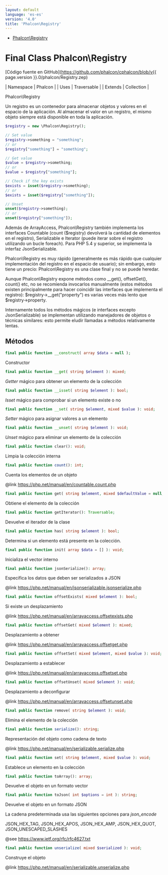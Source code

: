 ```yaml
---
layout: default
language: 'es-es'
version: '4.0'
title: 'Phalcon\Registry'
---
```


* [Phalcon\Registry](#registry)

<h1 id="registry">Final Class Phalcon\Registry</h1>

[Código fuente en GitHub](https://github.com/phalcon/cphalcon/blob/v{{ page.version }}.0/phalcon/Registry.zep)

| Namespace | Phalcon | | Uses | Traversable | | Extends | Collection |

Phalcon\Registry

Un registro es un contenedor para almacenar objetos y valores en el espacio de la aplicación. Al almacenar el valor en un registro, el mismo objeto siempre está disponible en toda la aplicación.

```php
$registry = new \Phalcon\Registry();

// Set value
$registry->something = "something";
// or
$registry["something"] = "something";

// Get value
$value = $registry->something;
// or
$value = $registry["something"];

// Check if the key exists
$exists = isset($registry->something);
// or
$exists = isset($registry["something"]);

// Unset
unset($registry->something);
// or
unset($registry["something"]);
```

Además de ArrayAccess, Phalcon\Registry también implementa los interfaces Countable (count ($registry) devolverá la cantidad de elementos en el registro), Serializable e Iterator (puede iterar sobre el registro utilizando un bucle foreach). Para PHP 5.4 y superior, se implementa la interfaz JsonSerializable.

Phalcon\\Registry es muy rápido (generalmente es más rápido que cualquier implementación del registro en el espacio de usuario); sin embargo, esto tiene un precio: Phalcon\Registry es una clase final y no se puede heredar.

Aunque Phalcon\\Registry expone métodos como __get(), offsetGet(), count() etc, no se recomienda invocarlos manualmente (estos métodos existen principalmente para hacer coincidir las interfaces que implementa el registro): $registry->__get("property") es varias veces más lento que $registry->property.

Internamente todos los métodos mágicos (e interfaces excepto JsonSerializable) se implementan utilizando manejadores de objetos o técnicas similares: esto permite eludir llamadas a métodos relativamente lentas.

## Métodos

```php
final public function __construct( array $data = null );
```

Constructor

```php
final public function __get( string $element ): mixed;
```

*Getter* mágico para obtener un elemento de la colección

```php
final public function __isset( string $element ): bool;
```

*Isset* mágico para comprobar si un elemento existe o no

```php
final public function __set( string $element, mixed $value ): void;
```

*Setter* mágico para asignar valores a un elemento

```php
final public function __unset( string $element ): void;
```

*Unset* mágico para eliminar un elemento de la colección

```php
final public function clear(): void;
```

Limpia la colección interna

```php
final public function count(): int;
```

Cuenta los elementos de un objeto

@link https://php.net/manual/en/countable.count.php

```php
final public function get( string $element, mixed $defaultValue = null, string $cast = null ): mixed;
```

Obtiene el elemento de la colección

```php
final public function getIterator(): Traversable;
```

Devuelve el iterador de la clase

```php
final public function has( string $element ): bool;
```

Determina si un elemento está presente en la colección.

```php
final public function init( array $data = [] ): void;
```

Inicializa el vector interno

```php
final public function jsonSerialize(): array;
```

Especifica los datos que deben ser serializados a JSON

@link https://php.net/manual/en/jsonserializable.jsonserialize.php

```php
final public function offsetExists( mixed $element ): bool;
```

Si existe un desplazamiento

@link https://php.net/manual/en/arrayaccess.offsetexists.php

```php
final public function offsetGet( mixed $element ): mixed;
```

Desplazamiento a obtener

@link https://php.net/manual/en/arrayaccess.offsetget.php

```php
final public function offsetSet( mixed $element, mixed $value ): void;
```

Desplazamiento a establecer

@link https://php.net/manual/en/arrayaccess.offsetset.php

```php
final public function offsetUnset( mixed $element ): void;
```

Desplazamiento a deconfigurar

@link https://php.net/manual/en/arrayaccess.offsetunset.php

```php
final public function remove( string $element ): void;
```

Elimina el elemento de la colección

```php
final public function serialize(): string;
```

Representación del objeto como cadena de texto

@link https://php.net/manual/en/serializable.serialize.php

```php
final public function set( string $element, mixed $value ): void;
```

Establece un elemento en la colección

```php
final public function toArray(): array;
```

Devuelve el objeto en un formato vector

```php
final public function toJson( int $options = int ): string;
```

Devuelve el objeto en un formato JSON

La cadena predeterminada usa las siguientes opciones para *json_encode*

JSON_HEX_TAG, JSON_HEX_APOS, JSON_HEX_AMP, JSON_HEX_QUOT, JSON_UNESCAPED_SLASHES

@see https://www.ietf.org/rfc/rfc4627.txt

```php
final public function unserialize( mixed $serialized ): void;
```

Construye el objeto

@link https://php.net/manual/en/serializable.unserialize.php